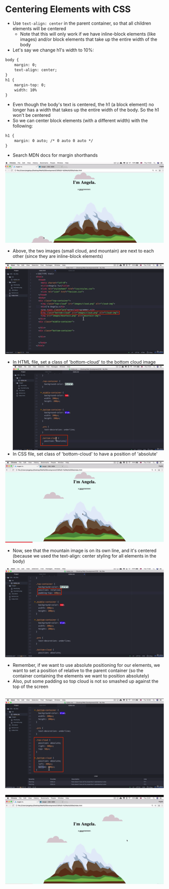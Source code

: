 # Centering Elements with CSS

- Use `text-align: center` in the parent container, so that all children elements will be centered
    - Note that this will only work if we have inline-block elements (like images) and/or block elements that take up the entire width of the body
- Let's say we change h1's width to 10%:
```
body {
    margin: 0;
    text-align: center;
}
h1 {
    margin-top: 0;
    width: 10%
}
```
- Even though the body's text is centered, the h1 (a block element) no longer has a width that takes up the entire width of the body. So the h1 won't be centered
- So we can center block elements (with a different width) with the following:
```
h1 {
    margin: 0 auto; /* 0 auto 0 auto */
}
```
- Search MDN docs for margin shorthands

![](../images/34.PNG)
- Above, the two images (small cloud, and mountain) are next to each other (since they are inline-block elements)

![](../images/35.PNG)
- In HTML file, set a class of 'bottom-cloud' to the bottom cloud image
![](../images/36.PNG)
- In CSS file, set class of 'bottom-cloud' to have a position of 'absolute'

![](../images/37.PNG)
- Now, see that the mountain image is on its own line, and it's centered (because we used the text-align: center styling for all elements in the body)

![](../images/38.PNG)
- Remember, if we want to use absolute positioning for our elements, we want to set a position of relative to the parent container (so the container containing the elements we want to position absolutely) 
- Also, put some padding so top cloud is not so smashed up against the top of the screen

![](../images/39.PNG)
- 
![](../images/40.PNG)